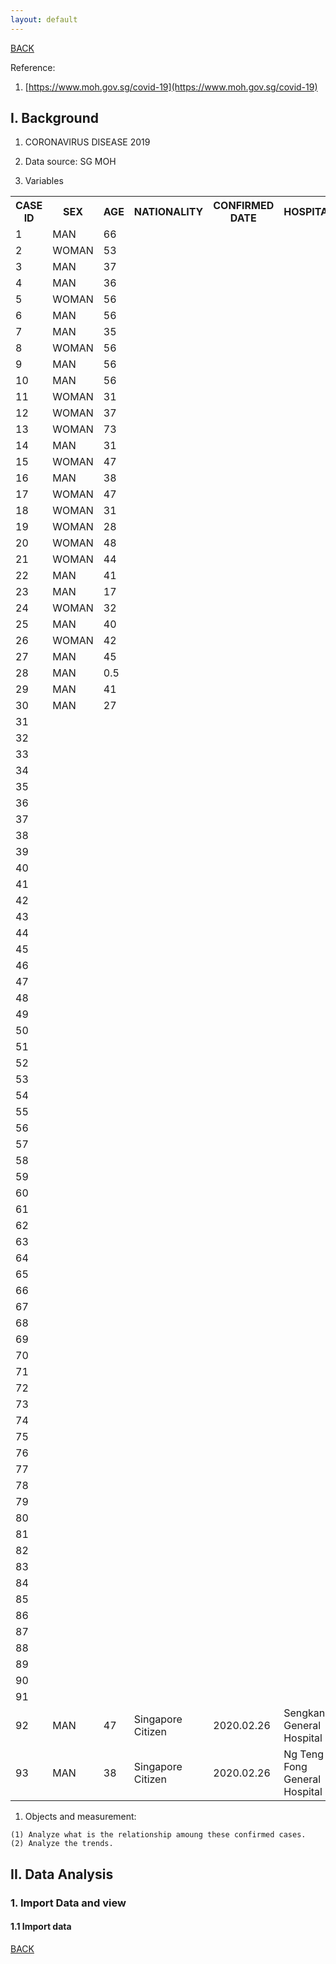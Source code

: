 ```yaml
---
layout: default
---
```


[BACK](./)

Reference:

1. [https://www.moh.gov.sg/covid-19](https://www.moh.gov.sg/covid-19)

## I. Background

1. CORONAVIRUS DISEASE 2019

1. Data source: SG MOH

1. Variables
<table>
  <tr>
    <th>CASE ID</th> <th>SEX</th> <th>AGE</th> <th>NATIONALITY</th> <th>CONFIRMED DATE</th> <th>HOSPITAL</th>
  </tr>
  <tr>
    <td>1</td> <td>MAN</td> <td>66</td> <td></td> <td></td> <td></td>
  </tr>
  <tr>
    <td>2</td> <td>WOMAN</td> <td>53</td> <td></td> <td></td> <td></td>
  </tr>
  <tr>
    <td>3</td> <td>MAN</td> <td>37</td> <td></td> <td></td> <td></td>
  </tr>
  <tr>
    <td>4</td> <td>MAN</td> <td>36</td> <td></td> <td></td> <td></td>
  </tr>
  <tr>
    <td>5</td> <td>WOMAN</td> <td>56</td> <td></td> <td></td> <td></td>
  </tr>
  <tr>
    <td>6</td> <td>MAN</td> <td>56</td> <td></td> <td></td> <td></td>
  </tr>
  <tr>
    <td>7</td> <td>MAN</td> <td>35</td> <td></td> <td></td> <td></td>
  </tr>
  <tr>
    <td>8</td> <td>WOMAN</td> <td>56</td> <td></td> <td></td> <td></td>
  </tr>
  <tr>
    <td>9</td> <td>MAN</td> <td>56</td> <td></td> <td></td> <td></td>
  </tr>
  <tr>
    <td>10</td> <td>MAN</td> <td>56</td> <td></td> <td></td> <td></td>
  </tr>
  <tr>
    <td>11</td> <td>WOMAN</td> <td>31</td> <td></td> <td></td> <td></td>
  </tr>
  <tr>
    <td>12</td> <td>WOMAN</td> <td>37</td> <td></td> <td></td> <td></td>
  </tr>
  <tr>
    <td>13</td> <td>WOMAN</td> <td>73</td> <td></td> <td></td> <td></td>
  </tr>
  <tr>
    <td>14</td> <td>MAN</td> <td>31</td> <td></td> <td></td> <td></td>
  </tr>
  <tr>
    <td>15</td> <td>WOMAN</td> <td>47</td> <td></td> <td></td> <td></td>
  </tr>
  <tr>
    <td>16</td> <td>MAN</td> <td>38</td> <td></td> <td></td> <td></td>
  </tr>
  <tr>
    <td>17</td> <td>WOMAN</td> <td>47</td> <td></td> <td></td> <td></td>
  </tr>
  <tr>
    <td>18</td> <td>WOMAN</td> <td>31</td> <td></td> <td></td> <td></td>
  </tr>
  <tr>
    <td>19</td> <td>WOMAN</td> <td>28</td> <td></td> <td></td> <td></td>
  </tr>
  <tr>
    <td>20</td> <td>WOMAN</td> <td>48</td> <td></td> <td></td> <td></td>
  </tr>
  <tr>
    <td>21</td> <td>WOMAN</td> <td>44</td> <td></td> <td></td> <td></td>
  </tr>
  <tr>
    <td>22</td> <td>MAN</td> <td>41</td> <td></td> <td></td> <td></td>
  </tr>
  <tr>
    <td>23</td> <td>MAN</td> <td>17</td> <td></td> <td></td> <td></td>
  </tr>
  <tr>
    <td>24</td> <td>WOMAN</td> <td>32</td> <td></td> <td></td> <td></td>
  </tr>
  <tr>
    <td>25</td> <td>MAN</td> <td>40</td> <td></td> <td></td> <td></td>
  </tr>
  <tr>
    <td>26</td> <td>WOMAN</td> <td>42</td> <td></td> <td></td> <td></td>
  </tr>
  <tr>
    <td>27</td> <td>MAN</td> <td>45</td> <td></td> <td></td> <td></td>
  </tr>
  <tr>
    <td>28</td> <td>MAN</td> <td>0.5</td> <td></td> <td></td> <td></td>
  </tr>
  <tr>
    <td>29</td> <td>MAN</td> <td>41</td> <td></td> <td></td> <td></td>
  </tr>
  <tr>
    <td>30</td> <td>MAN</td> <td>27</td> <td></td> <td></td> <td></td>
  </tr>
  <tr>
    <td>31</td> <td></td> <td></td> <td></td> <td></td> <td></td>
  </tr>
  <tr>
    <td>32</td> <td></td> <td></td> <td></td> <td></td> <td></td>
  </tr>
  <tr>
    <td>33</td> <td></td> <td></td> <td></td> <td></td> <td></td>
  </tr>
  <tr>
    <td>34</td> <td></td> <td></td> <td></td> <td></td> <td></td>
  </tr>
  <tr>
    <td>35</td> <td></td> <td></td> <td></td> <td></td> <td></td>
  </tr>
  <tr>
    <td>36</td> <td></td> <td></td> <td></td> <td></td> <td></td>
  </tr>
  <tr>
    <td>37</td> <td></td> <td></td> <td></td> <td></td> <td></td>
  </tr>
  <tr>
    <td>38</td> <td></td> <td></td> <td></td> <td></td> <td></td>
  </tr>
  <tr>
    <td>39</td> <td></td> <td></td> <td></td> <td></td> <td></td>
  </tr>
  <tr>
    <td>40</td> <td></td> <td></td> <td></td> <td></td> <td></td>
  </tr>
  <tr>
    <td>41</td> <td></td> <td></td> <td></td> <td></td> <td></td>
  </tr>
  <tr>
    <td>42</td> <td></td> <td></td> <td></td> <td></td> <td></td>
  </tr>
  <tr>
    <td>43</td> <td></td> <td></td> <td></td> <td></td> <td></td>
  </tr>
  <tr>
    <td>44</td> <td></td> <td></td> <td></td> <td></td> <td></td>
  </tr>
  <tr>
    <td>45</td> <td></td> <td></td> <td></td> <td></td> <td></td>
  </tr>
  <tr>
    <td>46</td> <td></td> <td></td> <td></td> <td></td> <td></td>
  </tr>
  <tr>
    <td>47</td> <td></td> <td></td> <td></td> <td></td> <td></td>
  </tr>
  <tr>
    <td>48</td> <td></td> <td></td> <td></td> <td></td> <td></td>
  </tr>
  <tr>
    <td>49</td> <td></td> <td></td> <td></td> <td></td> <td></td>
  </tr>
  <tr>
    <td>50</td> <td></td> <td></td> <td></td> <td></td> <td></td>
  </tr>
  <tr>
    <td>51</td> <td></td> <td></td> <td></td> <td></td> <td></td>
  </tr>
  <tr>
    <td>52</td> <td></td> <td></td> <td></td> <td></td> <td></td>
  </tr>
  <tr>
    <td>53</td> <td></td> <td></td> <td></td> <td></td> <td></td>
  </tr>
  <tr>
    <td>54</td> <td></td> <td></td> <td></td> <td></td> <td></td>
  </tr>
  <tr>
    <td>55</td> <td></td> <td></td> <td></td> <td></td> <td></td>
  </tr>
  <tr>
    <td>56</td> <td></td> <td></td> <td></td> <td></td> <td></td>
  </tr>
  <tr>
    <td>57</td> <td></td> <td></td> <td></td> <td></td> <td></td>
  </tr>
  <tr>
    <td>58</td> <td></td> <td></td> <td></td> <td></td> <td></td>
  </tr>
  <tr>
    <td>59</td> <td></td> <td></td> <td></td> <td></td> <td></td>
  </tr>
  <tr>
    <td>60</td> <td></td> <td></td> <td></td> <td></td> <td></td>
  </tr>
  <tr>
    <td>61</td> <td></td> <td></td> <td></td> <td></td> <td></td>
  </tr>
  <tr>
    <td>62</td> <td></td> <td></td> <td></td> <td></td> <td></td>
  </tr>
  <tr>
    <td>63</td> <td></td> <td></td> <td></td> <td></td> <td></td>
  </tr>
  <tr>
    <td>64</td> <td></td> <td></td> <td></td> <td></td> <td></td>
  </tr>
  <tr>
    <td>65</td> <td></td> <td></td> <td></td> <td></td> <td></td>
  </tr>
  <tr>
    <td>66</td> <td></td> <td></td> <td></td> <td></td> <td></td>
  </tr>
  <tr>
    <td>67</td> <td></td> <td></td> <td></td> <td></td> <td></td>
  </tr>
  <tr>
    <td>68</td> <td></td> <td></td> <td></td> <td></td> <td></td>
  </tr>
  <tr>
    <td>69</td> <td></td> <td></td> <td></td> <td></td> <td></td>
  </tr>
  <tr>
    <td>70</td> <td></td> <td></td> <td></td> <td></td> <td></td>
  </tr>
  <tr>
    <td>71</td> <td></td> <td></td> <td></td> <td></td> <td></td>
  </tr>
  <tr>
    <td>72</td> <td></td> <td></td> <td></td> <td></td> <td></td>
  </tr>
  <tr>
    <td>73</td> <td></td> <td></td> <td></td> <td></td> <td></td>
  </tr>
  <tr>
    <td>74</td> <td></td> <td></td> <td></td> <td></td> <td></td>
  </tr>
  <tr>
    <td>75</td> <td></td> <td></td> <td></td> <td></td> <td></td>
  </tr>
  <tr>
    <td>76</td> <td></td> <td></td> <td></td> <td></td> <td></td>
  </tr>
  <tr>
    <td>77</td> <td></td> <td></td> <td></td> <td></td> <td></td>
  </tr>
  <tr>
    <td>78</td> <td></td> <td></td> <td></td> <td></td> <td></td>
  </tr>
  <tr>
    <td>79</td> <td></td> <td></td> <td></td> <td></td> <td></td>
  </tr>
  <tr>
    <td>80</td> <td></td> <td></td> <td></td> <td></td> <td></td>
  </tr>
  <tr>
    <td>81</td> <td></td> <td></td> <td></td> <td></td> <td></td>
  </tr>
  <tr>
    <td>82</td> <td></td> <td></td> <td></td> <td></td> <td></td>
  </tr>
  <tr>
    <td>83</td> <td></td> <td></td> <td></td> <td></td> <td></td>
  </tr>
  <tr>
    <td>84</td> <td></td> <td></td> <td></td> <td></td> <td></td>
  </tr>
  <tr>
    <td>85</td> <td></td> <td></td> <td></td> <td></td> <td></td>
  </tr>
  <tr>
    <td>86</td> <td></td> <td></td> <td></td> <td></td> <td></td>
  </tr>
  <tr>
    <td>87</td> <td></td> <td></td> <td></td> <td></td> <td></td>
  </tr>
  <tr>
    <td>88</td> <td></td> <td></td> <td></td> <td></td> <td></td>
  </tr>
  <tr>
    <td>89</td> <td></td> <td></td> <td></td> <td></td> <td></td>
  </tr>
  <tr>
    <td>90</td> <td></td> <td></td> <td></td> <td></td> <td></td>
  </tr>
  <tr>
    <td>91</td> <td></td> <td></td> <td></td> <td></td> <td></td>
  </tr>
  <tr>
    <td>92</td> <td>MAN</td> <td>47</td> <td>Singapore Citizen</td> <td>2020.02.26</td> <td>Sengkang General Hospital</td>
  </tr>
  <tr>
    <td>93</td> <td>MAN</td> <td>38</td> <td>Singapore Citizen</td> <td>2020.02.26</td> <td>Ng Teng Fong General Hospital</td>
  </tr>
</table>

1. Objects and measurement:
```
(1) Analyze what is the relationship amoung these confirmed cases.
(2) Analyze the trends.
```

## II. Data Analysis

### 1. Import Data and view

#### 1.1 Import data


[BACK](./)
